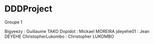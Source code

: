 # DDDProject
Groupe 1 

Bigyeezy            : Guillaume TAKO
Dopidot             : Mickael MOREIRA
jdeyehe01           : Jean DEYEHE
ChristopherLukombo  : Christopher LUKOMBO
